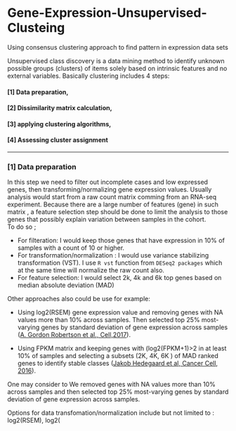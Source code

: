 # Gene-Expression-Unsupervised-Clusteing
Using consensus clustering approach to find pattern in expression data sets

Unsupervised class discovery is a data mining method to identify unknown possible groups (clusters) of items solely based on intrinsic features and no external variables. Basically clustering includes 4 steps:

#### [1] Data preparation,
#### [2] Dissimilarity matrix calculation,
#### [3] applying clustering algorithms, 
#### [4] Assessing cluster assignment
_________________________________________________________________________________________________________________________________________________________________________________________

### [1] Data preparation

In this step we need to filter out incomplete cases and low expressed genes, then transforming/normalizing gene expression values. Usually analysis would start from a raw count matrix comming from an RNA-seq experiment. Because there are a large number of features (gene) in such matrix , a feature selection step should be done to limit the analysis to those genes that possibly explain variation between samples in the cohort.  
To do so ;
- For filteration: I would keep those genes  that  have expression in 10% of samples with a count of 10 or higher. 
- For transformation/normalization : I would use variance stabilizing transformation (VST). I use ```R vst``` function from ```DESeq2 packages``` which at the same time will normalize the raw count also.
- For feature selection: I would select 2k, 4k and 6k top genes based on median absolute deviation (MAD) 

Other approaches also could be use for example: 
 - Using log2(RSEM) gene expression value and removing genes with NA values more than 10% across samples. Then selected top 25% most-varying genes by standard deviation of gene expression across samples ([A. Gordon Robertson et al., Cell,2017](https://www.ncbi.nlm.nih.gov/pmc/articles/PMC5687509/)). 

 - Using FPKM matrix and keeping genes with (log2(FPKM+1)>2 in at least 10% of samples and selecting a subsets (2K, 4K, 6K ) of MAD ranked genes to identify stable classes ([Jakob Hedegaard et al, Cancer Cell, 2016](https://www.sciencedirect.com/science/article/pii/S1535610816302094#mmc1)).  

One may consider to We removed genes with NA values more than 10% across samples and then selected top 25% most-varying genes by standard deviation of gene expression across samples. 

Options for data transfomation/normalization include but not limited to : log2(RSEM), log2(

